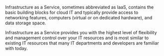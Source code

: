 Infrastructure as a Service, sometimes abbreviated as IaaS, contains the basic building blocks for cloud IT and typically provide access to networking features, computers (virtual or on dedicated hardware), and data storage space.

Infrastructure as a Service provides you with the highest level of flexibility and management control over your IT resources and is most similar to existing IT resources that many IT departments and developers are familiar with today.